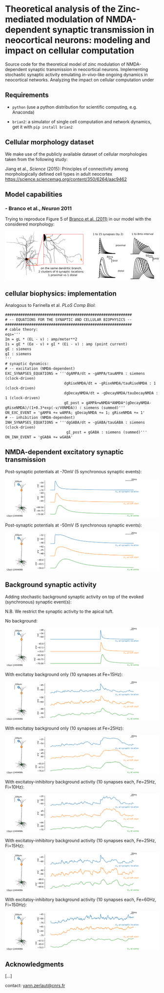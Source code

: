 # Theoretical analysis of the Zinc-mediated modulation of NMDA-dependent synaptic transmission in neocortical neurons: modeling and impact on cellular computation

Source code for the theoretical model of zinc modulation of NMDA-dependent synaptic transmission in neocortical neurons. Implementing stochastic synaptic activity emulating _in-vivo_-like ongoing dynamics in neocortical networks. Analyzing the impact on cellular computation under 

## Requirements

- `python` (use a python distribution for scientific computing, e.g. Anaconda)

- `brian2`: a simulator of single cell computation and network dynamics, get it with `pip install brian2`

## Cellular morphology dataset

We make use of the publicly available dataset of cellular morphologies taken from the following study:

Jiang et al., _Science_ (2015): Principles of connectivity among morphologically defined cell types in adult neocortex https://science.sciencemag.org/content/350/6264/aac9462

<!-- Set of morphologies (dendritic arborization in red, axonal projections in green): -->
<!-- ![](figures/all_cells.png) -->

## Model capabilities

### - Branco et al., *Neuron* 2011

Trying to reproduce Figure 5 of [Branco et al. (2011)](https://www.sciencedirect.com/science/article/pii/S0896627311001036) in our model with the considered morphology:

![](figures/Branco_et_al_2011.png)


## cellular biophysics: implementation

Analogous to Farinella et al. _PLoS Comp Biol_:

```
##########################################################
# -- EQUATIONS FOR THE SYNAPTIC AND CELLULAR BIOPHYSICS --
##########################################################
# cable theory:
eqs='''
Im = gL * (EL - v) : amp/meter**2
Is = gE * (Ee - v) + gI * (Ei - v) : amp (point current)
gE : siemens
gI : siemens
'''
# synaptic dynamics:
# -- excitation (NMDA-dependent)
EXC_SYNAPSES_EQUATIONS = '''dgAMPA/dt = -gAMPA/tauAMPA : siemens (clock-driven)
                           dgRiseNMDA/dt = -gRiseNMDA/tauRiseNMDA : 1 (clock-driven)
                           dgDecayNMDA/dt = -gDecayNMDA/tauDecayNMDA : 1 (clock-driven)
                           gE_post = gAMPA+wNMDA*ANMDA*(gDecayNMDA-gRiseNMDA)/(1+0.3*exp(-v/V0NMDA)) : siemens (summed)''' 
ON_EXC_EVENT = 'gAMPA += wAMPA; gDecayNMDA += 1; gRiseNMDA += 1'
# -- inhibition (NMDA-dependent)
INH_SYNAPSES_EQUATIONS = '''dgGABA/dt = -gGABA/tauGABA : siemens (clock-driven)
                            gI_post = gGABA : siemens (summed)''' 
ON_INH_EVENT = 'gGABA += wGABA'
```

## NMDA-dependent excitatory synaptic transmission

Post-synaptic potentials at -70mV (5 synchronous synaptic events):

![](figures/PSP_at_rest.png)

Post-synaptic potentials at -50mV (5 synchronous synaptic events):

![](figures/PSP_at_depol_level.png)

## Background synaptic activity

Adding stochastic background synaptic activity on top of the evoked (synchronous) synaptic event(s):

N.B. We restrict the synaptic activity to the apical tuft.

No background:

![](figures/no_bg.png)

With excitatoy background only (10 synapses at Fe=15Hz):

![](figures/with_exc_bg_15.png)

With excitatoy background only (10 synapses at Fe=25Hz):

![](figures/with_exc_bg_25.png)

With excitatoy-inhibitory background activity (10 synapses each, Fe=25Hz, Fi=10Hz):

![](figures/with_bg_25_10.png)

With excitatoy-inhibitory background activity (10 synapses each, Fe=25Hz, Fi=15Hz):

![](figures/with_bg_25_15.png)

With excitatoy-inhibitory background activity (10 synapses each, Fe=60Hz, Fi=150Hz):

![](figures/with_bg_60_150.png)


## Acknowledgments

[...]

contact: yann.zerlaut@cnrs.fr
